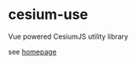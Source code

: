 # cesium-use

Vue powered CesiumJS utility library

see [homepage](https://s3xysteak.github.io/cesium-use/)
